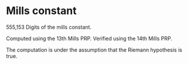 # Mills constant
555,153 Digits of the mills constant.

Computed using the 13th Mills PRP.
Verified using the 14th Mills PRP.

The computation is under the assumption that the Riemann hypothesis is true.
